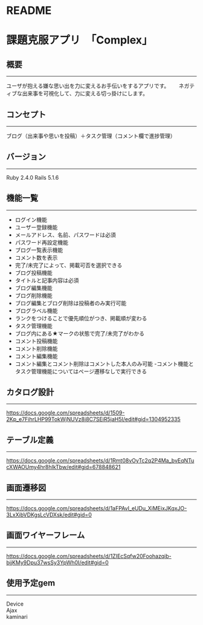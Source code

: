 # README

# 課題克服アプリ　「Complex」

## 概要
---
ユーザが抱える嫌な思い出を力に変えるお手伝いをするアプリです。　　
ネガティブな出来事を可視化して、力に変える切っ掛けにします。

## コンセプト
---
ブログ（出来事や思いを投稿）＋タスク管理（コメント欄で進捗管理）

## バージョン
---
Ruby 2.4.0 Rails 5.1.6

## 機能一覧
---
- ログイン機能
- ユーザー登録機能
 - メールアドレス、名前、パスワードは必須
- パスワード再設定機能
- ブログ一覧表示機能
 - コメント数を表示
 - 完了/未完了によって、掲載可否を選択できる
- ブログ投稿機能
 - タイトルと記事内容は必須
- ブログ編集機能
- ブログ削除機能
 - ブログ編集とブログ削除は投稿者のみ実行可能
- ブログラベル機能
 - ランクをつけることで優先順位がつき、掲載順が変わる
- タスク管理機能
 - ブログ内にある★マークの状態で完了/未完了がわかる
- コメント投稿機能
- コメント削除機能
- コメント編集機能
 - コメント編集とコメント削除はコメントした本人のみ可能
-コメント機能とタスク管理機能についてはページ遷移なしで実行できる

## カタログ設計
---
https://docs.google.com/spreadsheets/d/1509-2Kp_e7FihrLHP99TokWjNUVz8i8C7SEiR5jaH5I/edit#gid=1304952335

## テーブル定義
---
https://docs.google.com/spreadsheets/d/1Rmt08vOyTc2q2P4Ma_bvEqNTucXWAOUmy4hr8hIkTbw/edit#gid=678848621

## 画面遷移図
---
https://docs.google.com/spreadsheets/d/1aFPAvI_eUDu_XiMEixJKqxJO-3LxXibVDKgsLcVDXsk/edit#gid=0

## 画面ワイヤーフレーム
---
https://docs.google.com/spreadsheets/d/1ZIEcSqfw20Foohazqib-bjjKMy9Dpu37wsSy3YpWh0I/edit#gid=0

## 使用予定gem
---
Device  
Ajax  
kaminari  